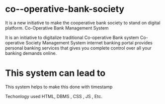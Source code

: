 # co--operative-bank-society
It is a new initiative to make the cooperative bank society to stand on digital platform.
Co-Operative Bank Management
System

It is an initiative to digitalize traditional Co-operative Bank system
Co-operative Society Management System internet banking portal
provides personal banking services that gives you complete
control over all your banking demands online.

# This system can lead to 
This system helps to make this done with timestamp 

Techonlogy used 
HTML, DBMS , CSS , JS , Etc.
